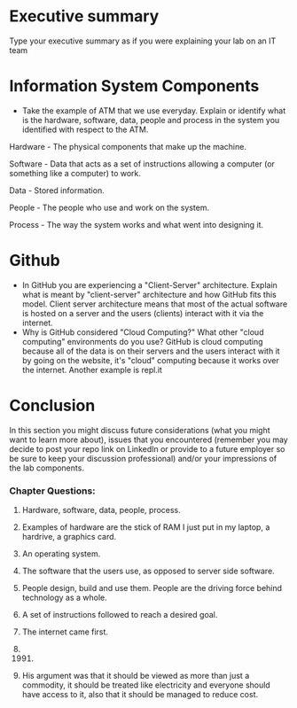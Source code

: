 # Executive summary
Type your executive summary as if you were explaining your lab on an IT team

# Information System Components  

* Take the example of ATM that we use everyday. Explain or identify what is the hardware, software, data, people and process in the system you identified with respect to the ATM.

Hardware - The physical components that make up the machine. 

Software - Data that acts as a set of instructions allowing a computer (or something like a computer) to work.

Data - Stored information.

People - The people who use and work on the system.

Process - The way the system works and what went into designing it.

# Github

* In GitHub you are experiencing a "Client-Server" architecture.  Explain what is meant by "client-server" architecture and how GitHub fits this model. 
Client server architecture means that most of the actual software is hosted on a server and the users (clients) interact with it via the internet.
* Why is GitHub considered "Cloud Computing?" What other "cloud computing" environments do you use?
GitHub is cloud computing because all of the data is on their servers and the users interact with it by going on the website, it's "cloud" computing because it works over the internet. Another example is repl.it

# Conclusion
In this section you might discuss future considerations (what you might want to learn more about), issues that you encountered (remember you may decide to post your repo link on LinkedIn or provide to a future employer so be sure to keep your discussion professional) and/or your impressions of the lab components.

### Chapter Questions:
1. Hardware, software, data, people, process.
2. Examples of hardware are the stick of RAM I just put in my laptop, a hardrive, a graphics card.
3. An operating system.
4. The software that the users use, as opposed to server side software.
5. People design, build and use them. People are the driving force behind technology as a whole. 
6. A set of instructions followed to reach a desired goal.
7. The internet came first.

8. 1991.

9. His argument was that it should be viewed as more than just a commodity, it should be treated like electricity and everyone should have access to it, also that it should be managed to reduce cost.
